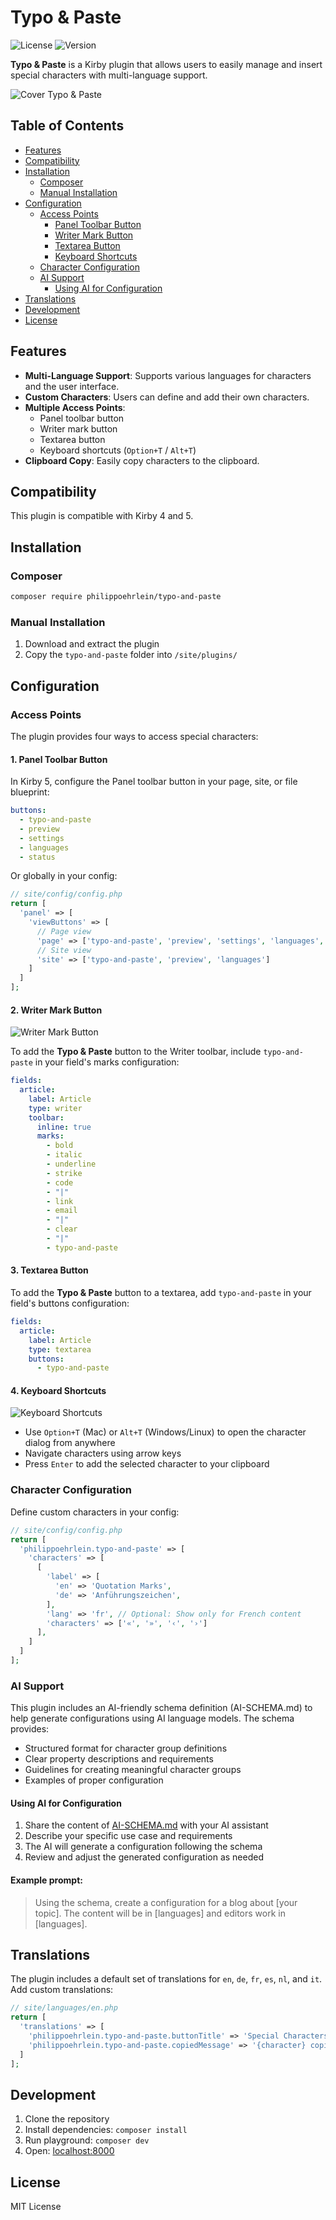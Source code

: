 # Typo & Paste

![License](https://img.shields.io/badge/license-MIT-green)
![Version](https://img.shields.io/badge/version-2.2.4-blue)

**Typo & Paste** is a Kirby plugin that allows users to easily manage and insert special characters with multi-language support.

![Cover Typo & Paste](.github/typo-and-paste-cover.png)

## Table of Contents

- [Features](#features)
- [Compatibility](#compatibility)
- [Installation](#installation)
  - [Composer](#composer)
  - [Manual Installation](#manual-installation)
- [Configuration](#configuration)
  - [Access Points](#access-points)
    - [Panel Toolbar Button](#1-panel-toolbar-button)
    - [Writer Mark Button](#2-writer-mark-button)
    - [Textarea Button](#3-textarea-button)
    - [Keyboard Shortcuts](#4-keyboard-shortcuts)
  - [Character Configuration](#character-configuration)
  - [AI Support](#ai-support)
    - [Using AI for Configuration](#using-ai-for-configuration)
- [Translations](#translations)
- [Development](#development)
- [License](#license)

## Features

- **Multi-Language Support**: Supports various languages for characters and the user interface.
- **Custom Characters**: Users can define and add their own characters.
- **Multiple Access Points**:
  - Panel toolbar button
  - Writer mark button
  - Textarea button
  - Keyboard shortcuts (`Option+T` / `Alt+T`)
- **Clipboard Copy**: Easily copy characters to the clipboard.

## Compatibility

This plugin is compatible with Kirby 4 and 5.

## Installation

### Composer

```bash
composer require philippoehrlein/typo-and-paste
```

### Manual Installation

1. Download and extract the plugin
2. Copy the `typo-and-paste` folder into `/site/plugins/`

## Configuration

### Access Points

The plugin provides four ways to access special characters:

#### 1. Panel Toolbar Button

In Kirby 5, configure the Panel toolbar button in your page, site, or file blueprint:

```yaml
buttons:
  - typo-and-paste
  - preview
  - settings
  - languages
  - status
```

Or globally in your config:

```php
// site/config/config.php
return [
  'panel' => [
    'viewButtons' => [
      // Page view
      'page' => ['typo-and-paste', 'preview', 'settings', 'languages', 'status'],
      // Site view
      'site' => ['typo-and-paste', 'preview', 'languages']
    ]
  ]
];
```

#### 2. Writer Mark Button

![Writer Mark Button](.github/typo-and-paste-mark-button.png)

To add the **Typo & Paste** button to the Writer toolbar, include `typo-and-paste` in your field's marks configuration:

```yaml
fields:
  article:
    label: Article
    type: writer
    toolbar:
      inline: true
      marks:
        - bold
        - italic
        - underline
        - strike
        - code
        - "|"
        - link
        - email
        - "|"
        - clear
        - "|"
        - typo-and-paste
```

#### 3. Textarea Button

To add the **Typo & Paste** button to a textarea, add `typo-and-paste` in your field's buttons configuration:

```yaml
fields:
  article:
    label: Article
    type: textarea
    buttons:
      - typo-and-paste
```

#### 4. Keyboard Shortcuts

![Keyboard Shortcuts](.github/typo-and-paste-dialog.png)

- Use `Option+T` (Mac) or `Alt+T` (Windows/Linux) to open the character dialog from anywhere
- Navigate characters using arrow keys
- Press `Enter` to add the selected character to your clipboard

### Character Configuration

Define custom characters in your config:

```php
// site/config/config.php
return [
  'philippoehrlein.typo-and-paste' => [
    'characters' => [
      [
        'label' => [
          'en' => 'Quotation Marks',
          'de' => 'Anführungszeichen',
        ],
        'lang' => 'fr', // Optional: Show only for French content
        'characters' => ['«', '»', '‹', '›']
      ],
    ]
  ]
];
```

### AI Support

This plugin includes an AI-friendly schema definition (AI-SCHEMA.md) to help generate configurations using AI language models. The schema provides:

- Structured format for character group definitions
- Clear property descriptions and requirements
- Guidelines for creating meaningful character groups
- Examples of proper configuration

#### Using AI for Configuration

1. Share the content of [AI-SCHEMA.md](AI-SCHEMA.md) with your AI assistant
2. Describe your specific use case and requirements
3. The AI will generate a configuration following the schema
4. Review and adjust the generated configuration as needed

#### Example prompt:

> Using the schema, create a configuration for a blog about [your topic]. The content will be in [languages] and editors work in [languages].

## Translations

The plugin includes a default set of translations for `en`, `de`, `fr`, `es`, `nl`, and `it`.
Add custom translations:

```php
// site/languages/en.php
return [
  'translations' => [
    'philippoehrlein.typo-and-paste.buttonTitle' => 'Special Characters',
    'philippoehrlein.typo-and-paste.copiedMessage' => '{character} copied to clipboard',
  ]
];
```

## Development

1. Clone the repository
2. Install dependencies: `composer install`
3. Run playground: `composer dev`
4. Open: [localhost:8000](http://localhost:8000)

## License

MIT License
